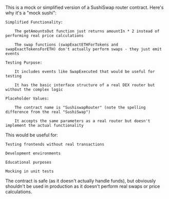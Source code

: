 This is a mock or simplified version of a SushiSwap router contract. Here's why it's a "mock sushi":

    Simplified Functionality:

        The getAmountsOut function just returns amountIn * 2 instead of performing real price calculations

        The swap functions (swapExactETHForTokens and swapExactTokensForETH) don't actually perform swaps - they just emit events

    Testing Purpose:

        It includes events like SwapExecuted that would be useful for testing

        It has the basic interface structure of a real DEX router but without the complex logic

    Placeholder Values:

        The contract name is "SushiswapRouter" (note the spelling difference from the real "SushiSwap")

        It accepts the same parameters as a real router but doesn't implement the actual functionality

This would be useful for:

    Testing frontends without real transactions

    Development environments

    Educational purposes

    Mocking in unit tests

The contract is safe (as it doesn't actually handle funds), but obviously shouldn't be used in production as it doesn't perform real swaps or price calculations.
